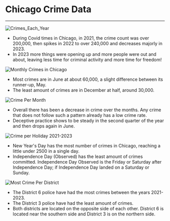 # Chicago Crime Data
---

![Crimes_Each_Year](https://github.com/CaillahR/Chicago-Crime-Data/assets/121994185/f5d8866a-e96c-4d5a-8839-f0ca9942b377)

- During Covid times in Chicago, in 2021, the crime count was over 200,000, then spikes in 2022 to over 240,000 and decreases majorly in 2023.
- In 2023 more things were opening up and more people were out and about, leaving less time for criminal activity and more time for freedom!

![Monthly Crimes in Chicago](https://github.com/CaillahR/Chicago-Crime-Data/assets/121994185/acbd983c-26b2-4a83-9111-f2ee4ee3d0e9)

- Most crimes are in June at about 60,000, a slight difference between its runner-up, May. 
- The least amount of crimes are in December at half, around 30,000.

![Crime Per Month](https://github.com/CaillahR/Chicago-Crime-Data/assets/121994185/edf7c0d5-8ae7-4931-a937-9dfaa89bed3c)

- Overall there has been a decrease in crime over the months. Any crime that does not follow such a pattern already has a low crime rate.
- Deceptive practice shows to be steady in the second quarter of the year and then drops again in June.

![Crime per Holiday 2021-2023](https://github.com/CaillahR/Chicago-Crime-Data/assets/121994185/f3fe5eba-90e6-453b-b66b-56f4616f1385)

- New Year's Day has the most number of crimes in Chicago, reaching a little under 2500 in a single day.
- Independence Day (Observed) has the least amount of crimes committed. Independence Day Observed is the Friday or Saturday after Independence Day; if Independence Day landed on a Saturday or Sunday.

![Most Crime Per District](https://github.com/CaillahR/Chicago-Crime-Data/assets/121994185/b9f5b687-2112-4a9f-b6b9-381e8dcb48b3)

- The District 6 police have had the most crimes between the years 2021-2023.
- The District 3 police have had the least amount of crimes.
- Both districts are located on the opposite side of each other. District 6 is located near the southern side and District 3 is on the northern side.
